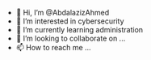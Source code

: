 - 👋 Hi, I’m @AbdalazizAhmed
- 👀 I’m interested in cybersecurity
- 🌱 I’m currently learning administration
- 💞️ I’m looking to collaborate on ...
- 📫 How to reach me ...

<!---
AbdalazizAhmed/AbdalazizAhmed is a ✨ special ✨ repository because its `README.md` (this file) appears on your GitHub profile.
You can click the Preview link to take a look at your changes.
--->
